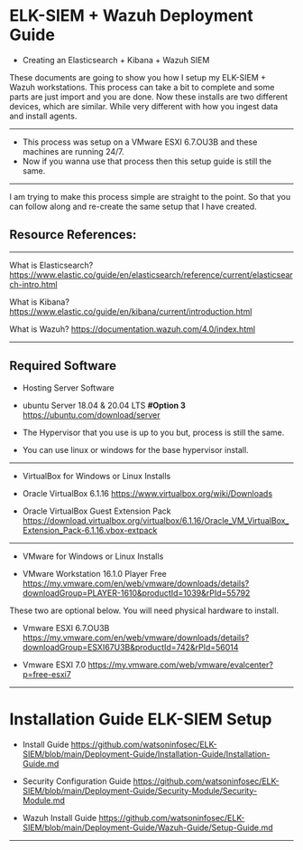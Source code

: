 # ELK-SIEM + Wazuh Deployment Guide

- Creating an Elasticsearch + Kibana + Wazuh SIEM 

These documents are going to show you how I setup my ELK-SIEM + Wazuh workstations. This process can take a bit to complete and some parts are just import and you are done. Now these installs are two different devices, which are similar. While very different with how you ingest data and install agents. 

-----------------------

- This process was setup on a VMware ESXI 6.7.OU3B  and these machines are running 24/7. 
- Now if you wanna use that process then this setup guide is still the same.

-----------------------



I am trying to make this process simple are straight to the point. So that you can follow along and re-create the same setup that I have created.

## Resource References:

-----------------------

What is Elasticsearch?
https://www.elastic.co/guide/en/elasticsearch/reference/current/elasticsearch-intro.html

What is Kibana?
https://www.elastic.co/guide/en/kibana/current/introduction.html

What is Wazuh? 
https://documentation.wazuh.com/4.0/index.html

-----------------------

## Required Software


- Hosting Server Software 

- ubuntu Server 18.04 & 20.04 LTS **#Option 3**  https://ubuntu.com/download/server

- The Hypervisor that you use is up to you but, process is still the same.
- You can use linux or windows for the base hypervisor install.


-----------------------
- VirtualBox for Windows or Linux Installs

- Oracle VirtualBox 6.1.16 https://www.virtualbox.org/wiki/Downloads

- Oracle VirtualBox Guest Extension Pack https://download.virtualbox.org/virtualbox/6.1.16/Oracle_VM_VirtualBox_Extension_Pack-6.1.16.vbox-extpack

-----------------------
- VMware for Windows or Linux Installs

- VMware Workstation 16.1.0 Player Free https://my.vmware.com/en/web/vmware/downloads/details?downloadGroup=PLAYER-1610&productId=1039&rPId=55792

These two are optional below.
You will need physical hardware to install.

- Vmware ESXI 6.7.OU3B https://my.vmware.com/en/web/vmware/downloads/details?downloadGroup=ESXI67U3B&productId=742&rPId=56014

- Vmware ESXI 7.0 https://my.vmware.com/web/vmware/evalcenter?p=free-esxi7

-----------------------
# Installation Guide ELK-SIEM Setup

- Install Guide https://github.com/watsoninfosec/ELK-SIEM/blob/main/Deployment-Guide/Installation-Guide/Installation-Guide.md

- Security Configuration Guide https://github.com/watsoninfosec/ELK-SIEM/blob/main/Deployment-Guide/Security-Module/Security-Module.md

- Wazuh Install Guide https://github.com/watsoninfosec/ELK-SIEM/blob/main/Deployment-Guide/Wazuh-Guide/Setup-Guide.md

-----------------------
